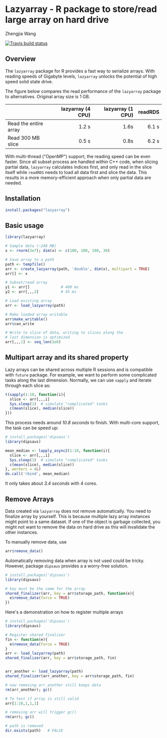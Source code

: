 # Lazyarray - R package to store/read large array on hard drive

Zhengjia Wang

[![Travis build status](https://travis-ci.org/dipterix/lazyarray.svg?branch=master)](https://travis-ci.org/dipterix/lazyarray)

## Overview

The `lazyarray` package for R provides a fast way to serialize arrays. With reading speeds of Gigabyte levels, `lazyarray` unlocks the potential of high speed solid state drive.

The figure below compares the read performance of the `lazyarray` package to alternatives. Original array size is 1 GB. 

|                     |  lazyarray (4 CPU)|  lazyarray (1 CPU) | readRDS|
|:--------------------|----------:|--------:|--------:|
|Read the entire array|      1.2 s|    1.6s |    6.1 s|
|Read 300 MB slice    |      0.5 s|    0.8s |    6.2 s|

With multi-thread ("OpenMP") support, the reading speed can be even faster. Since all subset process are handled within C++ code, when slicing partial data, `lazyarray` calculates indices first, and only read in the slice itself while `readRDS` needs to load all data first and slice the data. This results in a more memory-efficient approach when only partial data are needed.

## Installation

```r
install.packages("lazyarray")
```

## Basic usage

```r
library(lazyarray)

# Sample data (~240 MB)
x <- rnorm(3e7); dim(x) <- c(100, 100, 100, 30)

# Save array to a path
path <- tempfile()
arr <- create_lazyarray(path, 'double', dim(x), multipart = TRUE)
arr[] <- x

# Subset/read array
y1 <- arr[]              # 400 ms
y2 <- arr[,,,3]          # 45 ms

# Load existing array
arr <- load_lazyarray(path)

# Make loaded array writable
arr$make_writable()
arr$can_write

# Write to slice of data, writing to slices along the 
# last dimension is optimized
arr[,,,1] <- seq_len(1e6)
```

## Multipart array and its shared property

Lazy arrays can be shared across multiple R sessions and is compatible with `future` package. For example, we want to perform some complicated tasks along the last dimension. Normally, we can use `sapply` and iterate through each slice as:

```r
t(sapply(1:10, function(i){
  slice <- arr[,,,i]
  Sys.sleep(1)  # simulate "complicated" tasks
  c(mean(slice), median(slice))
}))
```

This process needs around *10.8 seconds* to finish. With multi-core support, the task can be speed up:

```r
# install.packages('dipsaus')
library(dipsaus)

mean_median <- lapply_async2(1:10, function(i){
  slice <- arr[,,,i]
  Sys.sleep(1)  # simulate "complicated" tasks
  c(mean(slice), median(slice))
}, workers = 4L)
do.call('rbind', mean_median)
```

It only takes about *3.4 seconds* with 4 cores.

## Remove Arrays

Data created via `lazyarray` does not remove automatically. You need to finalize array by yourself. This is because multiple lazy array instances might point to a same dataset. If one of the object is garbage collected, you might not want to remove the data on hard drive as this will invalidate the other instances. 


To manually remove data, use

```r
arr$remove_data()
```

Automatically removing data when array is not used could be tricky. However, package `dipsaus` provides a a worry-free solution.

```r
# install.packages('dipsaus')
library(dipsaus)

# key must be the same for the array
shared_finalizer(arr, key = arr$storage_path, function(e){
  e$remove_data(force = TRUE)
})
```

Here's a demonstration on how to register multiple arrays

```r
# install.packages('dipsaus')
library(dipsaus)

# Register shared finalizer
fin <- function(e){
  e$remove_data(force = TRUE)
}
arr <- load_lazyarray(path)
shared_finalizer(arr, key = arr$storage_path, fin)


arr_another <- load_lazyarray(path)
shared_finalizer(arr_another, key = arr$storage_path, fin)

# now removing arr_another still keeps data
rm(arr_another); gc()

# To test if array is still valid
arr[1:10,1,1,1]

# removing arr will trigger gc()
rm(arr); gc()

# path is removed
dir.exists(path)   # FALSE

```
